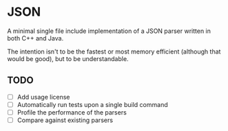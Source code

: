# JSON

A minimal single file include implementation of a JSON parser written in both
C++ and Java.

The intention isn't to be the fastest or most memory efficient (although that
would be good), but to be understandable.

## TODO

* [ ] Add usage license
* [ ] Automatically run tests upon a single build command
* [ ] Profile the performance of the parsers
* [ ] Compare against existing parsers
